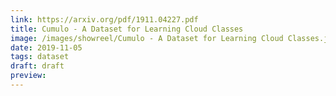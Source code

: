 ```yaml
---
link: https://arxiv.org/pdf/1911.04227.pdf
title: Cumulo - A Dataset for Learning Cloud Classes
image: /images/showreel/Cumulo - A Dataset for Learning Cloud Classes.jpg
date: 2019-11-05
tags: dataset
draft: draft
preview:
---
```



